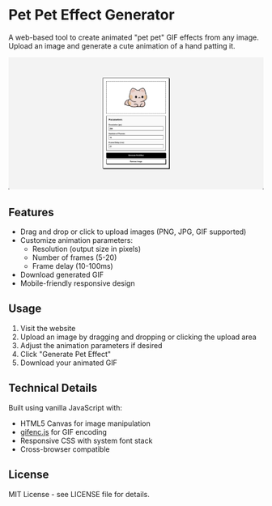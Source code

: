 # Pet Pet Effect Generator

A web-based tool to create animated "pet pet" GIF effects from any image. Upload an image and generate a cute animation of a hand patting it.

![petme](og.png)

## Features

- Drag and drop or click to upload images (PNG, JPG, GIF supported)
- Customize animation parameters:
  - Resolution (output size in pixels)
  - Number of frames (5-20)
  - Frame delay (10-100ms)
- Download generated GIF
- Mobile-friendly responsive design

## Usage

1. Visit the website
2. Upload an image by dragging and dropping or clicking the upload area
3. Adjust the animation parameters if desired
4. Click "Generate Pet Effect"
5. Download your animated GIF

## Technical Details

Built using vanilla JavaScript with:

- HTML5 Canvas for image manipulation
- [gifenc.js](https://github.com/mattdesl/gifenc) for GIF encoding
- Responsive CSS with system font stack
- Cross-browser compatible

## License

MIT License - see LICENSE file for details.
